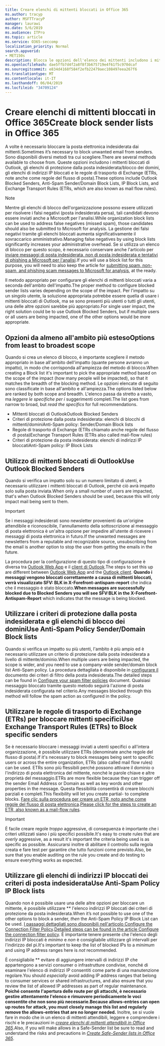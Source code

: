 ```yaml
---
title: Creare elenchi di mittenti bloccati in Office 365
ms.author: tracyp
author: MSFTTracyP
manager: laurawi
ms.date: 5/6/2019
ms.audience: ITPro
ms.topic: article
ms.service: O365-seccomp
localization_priority: Normal
search.appverid:
- MET150s
description: Blocca le opzioni dell'elenco dei mittenti includono i mittenti bloccati di Outlook, gli elenchi di mittenti/domini di protezione dalla posta indesiderata, gli elenchi di indirizzi IP bloccati e le regole di trasporto di Exchange (ETRs) denominate anche regole
ms.openlocfilehash: dae5ffb7d4f2a8f8f3b675719e4f61f5c970dcaf
ms.sourcegitcommit: e834d4168f584f2efb22479aec108497eea267f6
ms.translationtype: MT
ms.contentlocale: it-IT
ms.lasthandoff: 06/04/2019
ms.locfileid: "34709124"
---
```

# <a name="create-block-sender-lists-in-office-365"></a><span data-ttu-id="1153b-103">Creare elenchi di mittenti bloccati in Office 365</span><span class="sxs-lookup"><span data-stu-id="1153b-103">Create block sender lists in Office 365</span></span>

<span data-ttu-id="1153b-104">A volte è necessario bloccare la posta elettronica indesiderata dai mittenti.</span><span class="sxs-lookup"><span data-stu-id="1153b-104">Sometimes it’s necessary to block unwanted email from senders.</span></span> <span data-ttu-id="1153b-105">Sono disponibili diversi metodi tra cui scegliere.</span><span class="sxs-lookup"><span data-stu-id="1153b-105">There are several methods available to choose from.</span></span> <span data-ttu-id="1153b-106">Queste opzioni includono i mittenti bloccati di Outlook, gli elenchi di protezione dalla posta indesiderata/blocco dei domini, gli elenchi di indirizzi IP bloccati e le regole di trasporto di Exchange (ETRs, note anche come regole del flusso di posta).</span><span class="sxs-lookup"><span data-stu-id="1153b-106">These options include Outlook Blocked Senders, Anti-Spam Sender/Domain Block Lists, IP Block Lists, and Exchange Transport Rules (ETRs, which are also known as mail flow rules).</span></span>

> [!NOTE]
> <span data-ttu-id="1153b-107">Mentre gli elenchi di blocco dell'organizzazione possono essere utilizzati per risolvere i falsi negativi (posta indesiderata persa), tali candidati devono essere inviati anche a Microsoft per l'analisi.</span><span class="sxs-lookup"><span data-stu-id="1153b-107">While organization block lists can be used to address false negatives (missed spam), those candidates should also be submitted to Microsoft for analysis.</span></span> <span data-ttu-id="1153b-108">La gestione dei falsi negativi tramite gli elenchi bloccati aumenta significativamente il sovraccarico amministrativo.</span><span class="sxs-lookup"><span data-stu-id="1153b-108">Managing false negatives by using block lists significantly increases your administrative overhead.</span></span> <span data-ttu-id="1153b-109">Se si utilizza un elenco di blocco per questo scopo, è necessario conservare anche l'articolo per [inviare messaggi di posta indesiderata, non di posta indesiderata e tentativi di phishing a Microsoft per l'analisi](https://docs.microsoft.com/en-us/office365/SecurityCompliance/submit-spam-non-spam-and-phishing-scam-messages-to-microsoft-for-analysis).</span><span class="sxs-lookup"><span data-stu-id="1153b-109">If you will use a block list for this purpose, you will need to also keep the article for [submitting spam, non-spam, and phishing scam messages to Microsoft for analysis](https://docs.microsoft.com/en-us/office365/SecurityCompliance/submit-spam-non-spam-and-phishing-scam-messages-to-microsoft-for-analysis), at the ready.</span></span>

<span data-ttu-id="1153b-110">Il metodo appropriato per configurare gli elenchi di mittenti bloccati varia a seconda dell'ambito dell'impatto.</span><span class="sxs-lookup"><span data-stu-id="1153b-110">The proper method to configure blocked sender lists varies depending on the scope of the impact.</span></span> <span data-ttu-id="1153b-111">Per l'impatto su un singolo utente, la soluzione appropriata potrebbe essere quella di usare i mittenti bloccati di Outlook, ma se sono presenti più utenti o tutti gli utenti, una delle altre opzioni sarebbe più appropriato.</span><span class="sxs-lookup"><span data-stu-id="1153b-111">For single user impact, the right solution could be to use Outlook Blocked Senders, but if multiple users or all users are being impacted, one of the other options would be more appropriate.</span></span>

## <a name="options-from-least-to-broadest-scope"></a><span data-ttu-id="1153b-112">Opzioni da almeno all'ambito più esteso</span><span class="sxs-lookup"><span data-stu-id="1153b-112">Options from least to broadest scope</span></span>

<span data-ttu-id="1153b-113">Quando si crea un elenco di blocco, è importante scegliere il metodo appropriato in base all'ambito dell'impatto (quante persone avranno un impatto), in modo che corrisponda all'ampiezza del metodo di blocco.</span><span class="sxs-lookup"><span data-stu-id="1153b-113">When creating a Block list it's important to pick the appropriate method based on the scope of the impact (how many people will be impacted), so that it matches the breadth of the blocking method.</span></span> <span data-ttu-id="1153b-114">Le opzioni elencate di seguito sono classificate in base all'ambito e all'ampiezza.</span><span class="sxs-lookup"><span data-stu-id="1153b-114">The options listed below are ranked by both scope and breadth.</span></span> <span data-ttu-id="1153b-115">L'elenco passa da stretto a vasto, ma *leggere le specifiche per i* suggerimenti completi.</span><span class="sxs-lookup"><span data-stu-id="1153b-115">The list goes from narrow to broad, but *read the specifics* for full recommendations.</span></span>

- <span data-ttu-id="1153b-116">Mittenti bloccati di Outlook</span><span class="sxs-lookup"><span data-stu-id="1153b-116">Outlook Blocked Senders</span></span>
- <span data-ttu-id="1153b-117">Criteri di protezione dalla posta indesiderata: elenchi di blocchi di mittenti/domini</span><span class="sxs-lookup"><span data-stu-id="1153b-117">Anti-Spam policy: Sender/Domain Block lists</span></span>
- <span data-ttu-id="1153b-118">Regole di trasporto di Exchange (ETRs chiamato anche regole del flusso di posta)</span><span class="sxs-lookup"><span data-stu-id="1153b-118">Exchange Transport Rules (ETRs also called mail-flow rules)</span></span>
- <span data-ttu-id="1153b-119">Criteri di protezione da posta indesiderata: elenchi di indirizzi IP bloccati</span><span class="sxs-lookup"><span data-stu-id="1153b-119">Anti-Spam policy: IP Block Lists</span></span>

## <a name="use-outlook-blocked-senders"></a><span data-ttu-id="1153b-120">Utilizzo di mittenti bloccati di Outlook</span><span class="sxs-lookup"><span data-stu-id="1153b-120">Use Outlook Blocked Senders</span></span>

<span data-ttu-id="1153b-121">Quando si verifica un impatto solo su un numero limitato di utenti, è necessario utilizzare i mittenti bloccati di Outlook, perché ciò avrà impatto solo sulla posta inviata.</span><span class="sxs-lookup"><span data-stu-id="1153b-121">When only a small number of users are impacted, that's when Outlook Blocked Senders should be used, because this will only impact mail being sent to them.</span></span>

> [!IMPORTANT]
> <span data-ttu-id="1153b-122">Se i messaggi indesiderati sono newsletter provenienti da un'origine attendibile e riconoscibile, l'annullamento della sottoscrizione al messaggio di posta elettronica è un'altra opzione per impedire all'utente di ricevere i messaggi di posta elettronica in futuro.</span><span class="sxs-lookup"><span data-stu-id="1153b-122">If the unwanted messages are newsletters from a reputable and recognizable source, unsubscribing from the email is another option to stop the user from getting the emails in the future.</span></span>

<span data-ttu-id="1153b-123">La procedura per la configurazione di questo tipo di configurazione è diversa tra [Outlook Web App](https://support.office.com/en-us/article/block-or-allow-junk-email-settings-48c9f6f7-2309-4f95-9a4d-de987e880e46) e il [client di Outlook](https://support.office.com/en-us/article/overview-of-the-junk-email-filter-5ae3ea8e-cf41-4fa0-b02a-3b96e21de089).</span><span class="sxs-lookup"><span data-stu-id="1153b-123">The steps to set this up are different between [Outlook Web App](https://support.office.com/en-us/article/block-or-allow-junk-email-settings-48c9f6f7-2309-4f95-9a4d-de987e880e46) and the [Outlook client](https://support.office.com/en-us/article/overview-of-the-junk-email-filter-5ae3ea8e-cf41-4fa0-b02a-3b96e21de089).</span></span> <span data-ttu-id="1153b-124">**Quando i messaggi vengono bloccati correttamente a causa di mittenti bloccati, verrà visualizzato SFV: BLK in X-Forefront-antispam-report** che indica che il messaggio è stato bloccato.</span><span class="sxs-lookup"><span data-stu-id="1153b-124">**When messages are successfully blocked due to Blocked Senders you will see SFV:BLK in the X-Forefront-Antispam-Report** which indicates that the message is being blocked.</span></span>

## <a name="use-anti-spam-policy-senderdomain-block-lists"></a><span data-ttu-id="1153b-125">Utilizzare i criteri di protezione dalla posta indesiderata e gli elenchi di blocco dei domini</span><span class="sxs-lookup"><span data-stu-id="1153b-125">Use Anti-Spam Policy Sender/Domain Block lists</span></span>

<span data-ttu-id="1153b-126">Quando si verifica un impatto su più utenti, l'ambito è più ampio ed è necessario utilizzare un criterio di protezione dalla posta indesiderata a livello di mittente/dominio.</span><span class="sxs-lookup"><span data-stu-id="1153b-126">When multiple users are being impacted, the scope is wider, and you need to use a company-wide sender/domain block list Anti-Spam policy.</span></span> <span data-ttu-id="1153b-127">La procedura dettagliata è disponibile in [configurare il](https://docs.microsoft.com/en-us/office365/securitycompliance/configure-your-spam-filter-policies) documento dei criteri di filtro della posta indesiderata.</span><span class="sxs-lookup"><span data-stu-id="1153b-127">The detailed steps can be found in [Configure your spam filter policies](https://docs.microsoft.com/en-us/office365/securitycompliance/configure-your-spam-filter-policies) document.</span></span> <span data-ttu-id="1153b-128">Qualsiasi messaggio bloccato tramite questo metodo seguirà l'azione di posta indesiderata configurata nel criterio.</span><span class="sxs-lookup"><span data-stu-id="1153b-128">Any messages blocked through this method will follow the spam action as configured in the policy.</span></span>

## <a name="use-exchange-transport-rules-etrs-to-block-specific-senders"></a><span data-ttu-id="1153b-129">Utilizzare le regole di trasporto di Exchange (ETRs) per bloccare mittenti specifici</span><span class="sxs-lookup"><span data-stu-id="1153b-129">Use Exchange Transport Rules (ETRs) to Block specific senders</span></span>

<span data-ttu-id="1153b-130">Se è necessario bloccare i messaggi inviati a utenti specifici o all'intera organizzazione, è possibile utilizzare ETRs (denominate anche regole del flusso di posta).</span><span class="sxs-lookup"><span data-stu-id="1153b-130">If it's necessary to block messages being sent to specific users or across the entire organization, ETRs (also called mail flow rules) can be used.</span></span> <span data-ttu-id="1153b-131">ETRs sono più flessibili perché possono attivare il dominio o l'indirizzo di posta elettronica del mittente, nonché le parole chiave e altre proprietà del messaggio.</span><span class="sxs-lookup"><span data-stu-id="1153b-131">ETRs are more flexible because they can trigger off the sender Email Address or Domain as well as key words and other properties  in the message.</span></span> <span data-ttu-id="1153b-132">Questa flessibilità consentirà di creare blocchi parziali e completi.</span><span class="sxs-lookup"><span data-stu-id="1153b-132">This flexibility will let you create partial- to complete blocks.</span></span> <span data-ttu-id="1153b-133">[Fare clic sulla procedura per creare un ETR, noto anche come regole del flusso di posta elettronica](https://docs.microsoft.com/en-us/office365/SecurityCompliance/use-mail-flow-rules-to-set-the-spam-confidence-level-scl-in-messages).</span><span class="sxs-lookup"><span data-stu-id="1153b-133">[Please click for the steps to create an ETR, also known as a mail-flow rules](https://docs.microsoft.com/en-us/office365/SecurityCompliance/use-mail-flow-rules-to-set-the-spam-confidence-level-scl-in-messages).</span></span>

> [!IMPORTANT]
> <span data-ttu-id="1153b-134">È facile creare regole *troppo* aggressive, di conseguenza è importante che i criteri utilizzati siano i più specifici possibile.</span><span class="sxs-lookup"><span data-stu-id="1153b-134">It's easy to create rules that are *overly* aggressive, as a result it's important the criteria being used is as specific as possible.</span></span> <span data-ttu-id="1153b-135">Assicurarsi inoltre di abilitare il controllo sulla regola creata e fare test per garantire che tutto funzioni come previsto.</span><span class="sxs-lookup"><span data-stu-id="1153b-135">Also, be sure that you enable auditing on the rule you create and do testing to ensure everything works as expected.</span></span>

## <a name="use-anti-spam-policy-ip-block-lists"></a><span data-ttu-id="1153b-136">Utilizzare gli elenchi di indirizzi IP bloccati dei criteri di posta indesiderata</span><span class="sxs-lookup"><span data-stu-id="1153b-136">Use Anti-Spam Policy IP Block lists</span></span>

<span data-ttu-id="1153b-137">Quando non è possibile usare una delle altre opzioni per bloccare un mittente, è possibile utilizzare \*\* l'elenco indirizzi IP bloccati dei criteri di protezione da posta indesiderata.</span><span class="sxs-lookup"><span data-stu-id="1153b-137">When it’s not possible to use one of the other options to block a sender, *then* the Anti-Spam Policy IP Block List can be used.</span></span> <span data-ttu-id="1153b-138">[I passaggi dettagliati sono disponibili nell'articolo Configure the Connection Filter Policy](https://docs.microsoft.com/en-us/office365/securitycompliance/configure-the-connection-filter-policy).</span><span class="sxs-lookup"><span data-stu-id="1153b-138">[Detailed steps can be found in the article Configure the connection filter policy](https://docs.microsoft.com/en-us/office365/securitycompliance/configure-the-connection-filter-policy).</span></span> <span data-ttu-id="1153b-139">È importante tenere presente che l'elenco degli indirizzi IP bloccati è *minimo* e *non* è consigliabile utilizzare gli intervalli per l'indirizzo del pi.</span><span class="sxs-lookup"><span data-stu-id="1153b-139">It's important to keep the list of blocked IPs to a *minimum* and using IP address ranges here is *not* recommended.</span></span>

<span data-ttu-id="1153b-140">È consigliabile \*\* evitare di aggiungere intervalli di indirizzi IP che appartengono a servizi consumer o infrastrutture condivise, nonché di esaminare l'elenco di indirizzi IP consentiti come parte di una manutenzione regolare.</span><span class="sxs-lookup"><span data-stu-id="1153b-140">You should *especially* avoid adding IP address ranges that belong to consumer services or shared infrastructures, and also ensure that you review the list of allowed IP addresses as part of regular maintenance.</span></span> <span data-ttu-id="1153b-141">**Poiché consente l'apertura delle route per gli attacchi, è necessario gestire attentamente l'elenco e rimuovere periodicamente le voci consentite che non sono più necessarie.**</span><span class="sxs-lookup"><span data-stu-id="1153b-141">**Because allows-entries can open up routes for attack, you must closely manage this list and regularly remove the allows-entries that are no longer needed.**</span></span> <span data-ttu-id="1153b-142">Inoltre, se si vuole fare in modo che in un elenco di mittenti attendibili, leggere e comprendere i rischi e le precauzioni in *[creare elenchi di mittenti attendibili in Office 365](create-safe-sender-lists-in-office-365.md)*.</span><span class="sxs-lookup"><span data-stu-id="1153b-142">Also, if you will make allows in a Safe-Sender list be sure to read and understand the risks and precautions in *[Create Safe-Sender lists in Office 365](create-safe-sender-lists-in-office-365.md)*.</span></span>